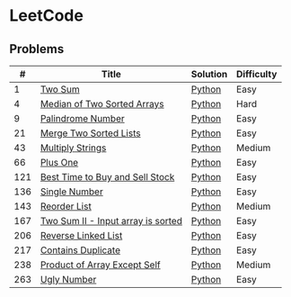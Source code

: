 # LeetCode

## Problems

| # | Title | Solution | Difficulty |
|---| ----- | -------- | ---------- |
|1|[Two Sum](https://leetcode.com/problems/two-sum/)|[Python](./Python/1_Two_Sum.py)|Easy|
|4|[Median of Two Sorted Arrays](https://leetcode.com/problems/median-of-two-sorted-arrays/)|[Python](./Python/4_Median_of_Two_Sorted_Arrays.py)|Hard|
|9|[Palindrome Number](https://leetcode.com/problems/palindrome-number/)|[Python](./Python/9_Palindrome_Number.py)|Easy|
|21|[Merge Two Sorted Lists](https://leetcode.com/problems/merge-two-sorted-lists/)|[Python](./Python/21_Merge_Two_Sorted_Lists.py)|Easy|
|43|[Multiply Strings](https://leetcode.com/problems/multiply-strings/)|[Python](./Python/43_Multiply_Strings.py)|Medium|
|66|[Plus One](https://leetcode.com/problems/plus-one/)|[Python](./Python/66_Plus_One.py)|Easy|
|121|[Best Time to Buy and Sell Stock](https://leetcode.com/problems/best-time-to-buy-and-sell-stock/)|[Python](./Python/121_Best_Time_to_Buy_and_Sell_Stock.py)|Easy|
|136|[Single Number](https://leetcode.com/problems/single-number/)|[Python](./Python/136_Single_Number.py)|Easy|
|143|[Reorder List](https://leetcode.com/problems/reorder-list/)|[Python](./Python/143_Reorder_List.py)|Medium|
|167|[Two Sum II - Input array is sorted](https://leetcode.com/problems/two-sum-ii-input-array-is-sorted/)|[Python](./Python/167_Two_Sum_II_Input_array_is_sorted.py)|Easy|
|206|[Reverse Linked List](https://leetcode.com/problems/reverse-linked-list/)|[Python](./Python/206_Reverse_Linked_List.py)|Easy|
|217|[Contains Duplicate](https://leetcode.com/problems/contains-duplicate/)|[Python](./Python/217_Contains_Duplicate.py)|Easy|
|238|[Product of Array Except Self](https://leetcode.com/problems/product-of-array-except-self/)|[Python](./Python/238_Product_of_Array_Except_Self.py)|Medium|
|263|[Ugly Number](https://leetcode.com/problems/ugly-number/)|[Python](./Python/263_Ugly_Number.py)|Easy|
